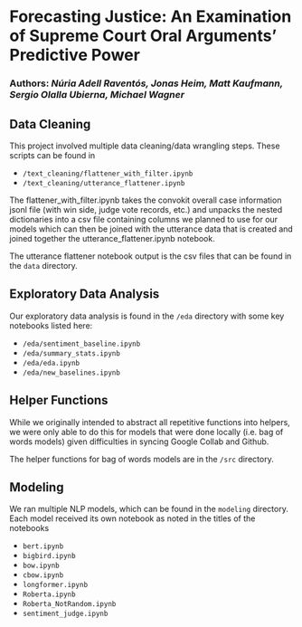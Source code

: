 # Forecasting Justice: An Examination of Supreme Court Oral Arguments’ Predictive Power  

### Authors: *Núria Adell Raventós, Jonas Heim, Matt Kaufmann, Sergio Olalla Ubierna, Michael Wagner*

## Data Cleaning

This project involved multiple data cleaning/data wrangling steps. These scripts can be found in

* `/text_cleaning/flattener_with_filter.ipynb`
* `/text_cleaning/utterance_flattener.ipynb`

The flattener_with_filter.ipynb takes the convokit overall case information jsonl file (with win side, judge vote records, etc.) and unpacks the nested dictionaries into a csv file containing columns we planned to use for our models which can then be joined with the utterance data that is created and joined together the utterance_flattener.ipynb notebook.

The utterance flattener notebook output is the csv files that can be found in the `data` directory.

## Exploratory Data Analysis

Our exploratory data analysis is found in the `/eda` directory with some key notebooks listed here:
* `/eda/sentiment_baseline.ipynb`
* `/eda/summary_stats.ipynb`
* `/eda/eda.ipynb`
* `/eda/new_baselines.ipynb`

## Helper Functions

While we originally intended to abstract all repetitive functions into helpers, we were only able to do this for models that were done locally (i.e. bag of words models) given difficulties in syncing Google Collab and Github.

The helper functions for bag of words models are in the `/src` directory.

## Modeling

We ran multiple NLP models, which can be found in the `modeling` directory. Each model received its own notebook as noted in the titles of the notebooks

* `bert.ipynb`
* `bigbird.ipynb`
* `bow.ipynb`
* `cbow.ipynb`
* `longformer.ipynb`
* `Roberta.ipynb`
* `Roberta_NotRandom.ipynb`
* `sentiment_judge.ipynb`
